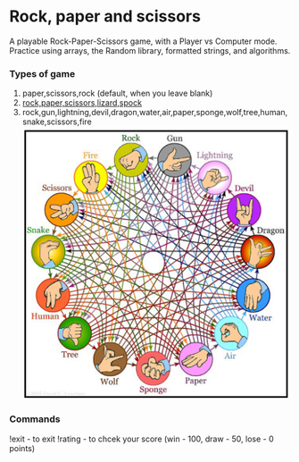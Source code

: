 # Rock, paper and scissors

A playable Rock-Paper-Scissors game, with a Player vs Computer mode. Practice using arrays, the Random library, formatted strings, and algorithms.


### Types of game
1.  paper,scissors,rock (default, when you leave blank)
2.  [rock,paper,scissors,lizard,spock](https://www.youtube.com/watch?v=x5Q6-wMx-K8)
3. rock,gun,lightning,devil,dragon,water,air,paper,sponge,wolf,tree,human,snake,scissors,fire
![](rock,gun,lightning,devil,dragon,water,air,paper,sponge,wolf,tree,human,snake,scissors,fire.png)
### Commands
!exit - to exit
!rating - to chcek your score (win - 100, draw - 50, lose - 0 points)
